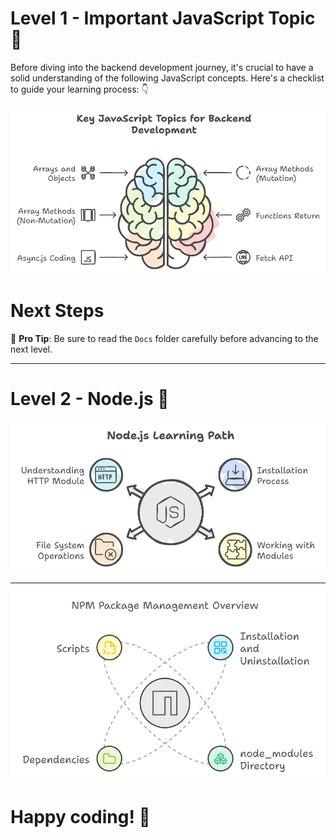# Level 1 - Important JavaScript Topic 🚀

Before diving into the backend development journey, it's crucial to have a solid understanding of the following JavaScript concepts. Here's a checklist to guide your learning process: 👇

![Path to success](Docs/GitHub_docs_backend.png)


# Next Steps
📝 **Pro Tip**: Be sure to read the `Docs` folder carefully before advancing to the next level.

---
# 


# Level 2 - Node.js 🤖

![Path to success](Docs/nodejs_learning_img.png)

---

![Path to success](Docs/npm_package_img.png)

# Happy coding! 🎃
